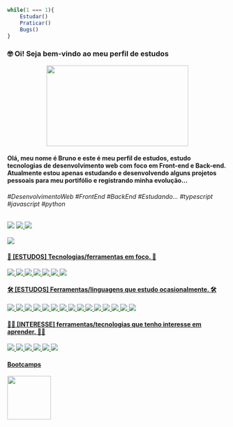 ```javascript
while(1 === 1){
    Estudar()
    Praticar()
    Bugs()
}
```

<h3> 🤓 Oi! Seja bem-vindo ao meu perfil de estudos</h3>

<div align='center'>
    <img src='https://cdn.discordapp.com/attachments/1156087460175040577/1230702316194369587/61c57b5c3a9e8672cd2c8ba3a2729dfc.gif?ex=663447d9&is=6621d2d9&hm=23cb11e495633787527cc21f12de06bac7973b4bd78f4b6da9679da66343455e' height='185px' width='325px'/>
</div>

<h4>Olá, meu nome é Bruno e este é meu perfil de estudos, estudo tecnologias de desenvolvimento web com foco em Front-end e Back-end. Atualmente estou apenas estudando e desenvolvendo alguns projetos pessoais para meu portifólio e registrando minha evolução...</h4>

<h6>#DesenvolvimentoWeb #FrontEnd #BackEnd #Estudando... #typescript #javascript #python </h6>

<div display='flex'>
    <img src="https://img.shields.io/badge/@001.07.22-F3F1EA?style=flat-square&logo=instagram&logoColor=372213">
        <a href='https://www.instagram.com/001.07.22?igsh=MWQyeHA2dm9iNDE3aw==' target='_blank'/>
    </img>
    <img src="https://img.shields.io/badge/Linkedin-F3F1EA?style=flat-square&logo=linkedin&logoColor=372213">
        <a href='#' target='_blank'/>
    </img>
    <img src="https://img.shields.io/badge/Email-F3F1EA?style=flat-square&logo=gmail&logoColor=372213">
        <a href='brunodiasrasquinha@gmail.com' target='_blank'/>
    </img>  
</div>
                        
<br/>
<div>
    <img src='https://github-readme-stats.vercel.app/api/top-langs/?username=Bruno-rasq&layout=compact&langs_count=10'/>
</div>

<div>
    <h4> 👾 [ESTUDOS] Tecnologias/ferramentas em foco. 👾</h4>
    <img src='https://img.shields.io/badge/TypeScript-%23181717?style=flat-square&logo=typescript'/>
    <img src='https://img.shields.io/badge/JavaScript-%23181717?style=flat-square&logo=javascript'/>
    <img src='https://img.shields.io/badge/Node.js-%23181717?style=flat-square&logo=node.js'/>
    <img src='https://img.shields.io/badge/Python-%23181717?style=flat-square&logo=python'/>
    <img src='https://custom-icon-badges.demolab.com/badge/SQL-%23181717.svg?logo=database&logoColor=white'/>
    <img src='https://img.shields.io/badge/Git-%23181717?style=flat-square&logo=git'/>
    <img src='https://img.shields.io/badge/Github-%23181717?style=flat-square&logo=Github'/>
</div>

<div>
   <h4> 🛠️ [ESTUDOS] Ferramentas/linguagens que estudo ocasionalmente. 🛠️</h4>
   <img src="https://img.shields.io/badge/React-%23181717?style=flat-square&logo=react&logoColor=61DAFB"/>
   <img src='https://img.shields.io/badge/PHP-%23181717?style=flat-square&logo=php'/>
   <img src='https://img.shields.io/badge/HTML5-%23181717?style=flat-square&logo=html5'/>
   <img src='https://img.shields.io/badge/CSS3-%23181717?style=flat-square&logo=css3&logoColor=1572B6'/>
   <img src='https://img.shields.io/badge/Sass-%23181717?style=flat-square&logo=sass'/>
   <img src='https://img.shields.io/badge/Bootstrap-%23181717?style=flat-square&logo=bootstrap'/>
   <img src='https://img.shields.io/badge/Tailwind_CSS-%23181717?style=flat-square&logo=tailwind-css'/>
   <img src='https://img.shields.io/badge/MySQL-%23181717?style=flat-square&logo=mysql'/>
   <img src='https://img.shields.io/badge/-jest-%23181717?style=flat-square&logo=jest&logoColor=white'/>
   <img src='https://img.shields.io/badge/Replit-%23181717?style=flat-square&logo=replit'/>
   <img src='https://img.shields.io/badge/VSCode-%23181717?style=flat-square&logo=visualstudiocode&logoColor=007acc'/>
   <img src='https://img.shields.io/badge/XAMPP-%23181717?style=flat-square&logo=xampp'/>
   <img src='https://img.shields.io/badge/Firebase-%23181717?style=flat-square&logo=firebase'/>
   <img src='https://img.shields.io/badge/Styled--components-%23181717?style=flat-square&logo=styled-components'/>
   <img src='https://img.shields.io/badge/SQLite3-%23181717?style=flat-square&logo=sqlite'/>
</div>

<div>
    <h4> 🧑‍💻 [INTERESSE] ferramentas/tecnologias que tenho interesse em aprender. 🧑‍💻</h4>
    <img src='https://img.shields.io/badge/MongoDB-%23181717?style=flat-square&logo=mongodb'/>
    <img src='https://img.shields.io/badge/Redis-%23181717?style=flat-square&logo=redis'/>
    <img src='https://img.shields.io/badge/Postman-%23181717?style=flat-square&logo=postman'/>
    <img src='https://img.shields.io/badge/Docker-%23181717?style=flat-square&logo=docker'/>
    <img src='https://img.shields.io/badge/PostgreSQL-%23181717?style=flat-square&logo=postgresql'/>
    <img src='https://img.shields.io/badge/FastAPI-%23181717?style=flat-square&logo=fastapi'/>
</div>

<div>
    <h4>Bootcamps </h4>
    <img src="https://hermes.dio.me/tracks/648ef080-6c4b-4e54-bf72-34f62030f350.png" height="100px"/>
</div>
